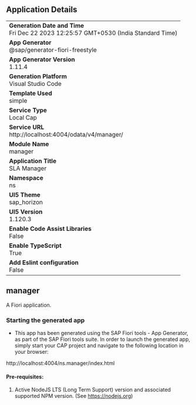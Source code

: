 ## Application Details
|               |
| ------------- |
|**Generation Date and Time**<br>Fri Dec 22 2023 12:25:57 GMT+0530 (India Standard Time)|
|**App Generator**<br>@sap/generator-fiori-freestyle|
|**App Generator Version**<br>1.11.4|
|**Generation Platform**<br>Visual Studio Code|
|**Template Used**<br>simple|
|**Service Type**<br>Local Cap|
|**Service URL**<br>http://localhost:4004/odata/v4/manager/
|**Module Name**<br>manager|
|**Application Title**<br>SLA Manager|
|**Namespace**<br>ns|
|**UI5 Theme**<br>sap_horizon|
|**UI5 Version**<br>1.120.3|
|**Enable Code Assist Libraries**<br>False|
|**Enable TypeScript**<br>True|
|**Add Eslint configuration**<br>False|

## manager

A Fiori application.

### Starting the generated app

-   This app has been generated using the SAP Fiori tools - App Generator, as part of the SAP Fiori tools suite.  In order to launch the generated app, simply start your CAP project and navigate to the following location in your browser:

http://localhost:4004/ns.manager/index.html

#### Pre-requisites:

1. Active NodeJS LTS (Long Term Support) version and associated supported NPM version.  (See https://nodejs.org)


